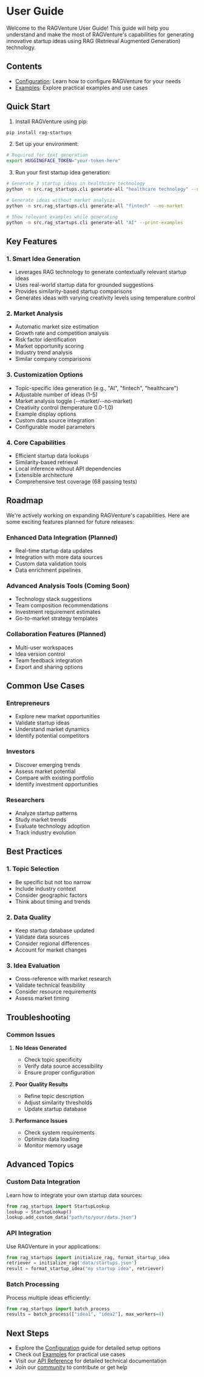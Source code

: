 # User Guide

Welcome to the RAGVenture User Guide! This guide will help you understand and make the most of RAGVenture's capabilities for generating innovative startup ideas using RAG (Retrieval Augmented Generation) technology.

## Contents

- [Configuration](../configuration.md): Learn how to configure RAGVenture for your needs
- [Examples](../examples.md): Explore practical examples and use cases

## Quick Start

1. Install RAGVenture using pip:
```bash
pip install rag-startups
```

2. Set up your environment:
```bash
# Required for text generation
export HUGGINGFACE_TOKEN="your-token-here"
```

3. Run your first startup idea generation:
```bash
# Generate 3 startup ideas in healthcare technology
python -m src.rag_startups.cli generate-all "healthcare technology" --num-ideas 3

# Generate ideas without market analysis
python -m src.rag_startups.cli generate-all "fintech" --no-market

# Show relevant examples while generating
python -m src.rag_startups.cli generate-all "AI" --print-examples
```

## Key Features

### 1. Smart Idea Generation
- Leverages RAG technology to generate contextually relevant startup ideas
- Uses real-world startup data for grounded suggestions
- Provides similarity-based startup comparisons
- Generates ideas with varying creativity levels using temperature control

### 2. Market Analysis
- Automatic market size estimation
- Growth rate and competition analysis
- Risk factor identification
- Market opportunity scoring
- Industry trend analysis
- Similar company comparisons

### 3. Customization Options
- Topic-specific idea generation (e.g., "AI", "fintech", "healthcare")
- Adjustable number of ideas (1-5)
- Market analysis toggle (--market/--no-market)
- Creativity control (temperature 0.0-1.0)
- Example display options
- Custom data source integration
- Configurable model parameters

### 4. Core Capabilities
- Efficient startup data lookups
- Similarity-based retrieval
- Local inference without API dependencies
- Extensible architecture
- Comprehensive test coverage (68 passing tests)

## Roadmap

We're actively working on expanding RAGVenture's capabilities. Here are some exciting features planned for future releases:

### Enhanced Data Integration (Planned)
- Real-time startup data updates
- Integration with more data sources
- Custom data validation tools
- Data enrichment pipelines

### Advanced Analysis Tools (Coming Soon)
- Technology stack suggestions
- Team composition recommendations
- Investment requirement estimates
- Go-to-market strategy templates

### Collaboration Features (Planned)
- Multi-user workspaces
- Idea version control
- Team feedback integration
- Export and sharing options

## Common Use Cases

### Entrepreneurs
- Explore new market opportunities
- Validate startup ideas
- Understand market dynamics
- Identify potential competitors

### Investors
- Discover emerging trends
- Assess market potential
- Compare with existing portfolio
- Identify investment opportunities

### Researchers
- Analyze startup patterns
- Study market trends
- Evaluate technology adoption
- Track industry evolution

## Best Practices

### 1. Topic Selection
- Be specific but not too narrow
- Include industry context
- Consider geographic factors
- Think about timing and trends

### 2. Data Quality
- Keep startup database updated
- Validate data sources
- Consider regional differences
- Account for market changes

### 3. Idea Evaluation
- Cross-reference with market research
- Validate technical feasibility
- Consider resource requirements
- Assess market timing

## Troubleshooting

### Common Issues
1. **No Ideas Generated**
   - Check topic specificity
   - Verify data source accessibility
   - Ensure proper configuration

2. **Poor Quality Results**
   - Refine topic description
   - Adjust similarity thresholds
   - Update startup database

3. **Performance Issues**
   - Check system requirements
   - Optimize data loading
   - Monitor memory usage

## Advanced Topics

### Custom Data Integration
Learn how to integrate your own startup data sources:
```python
from rag_startups import StartupLookup
lookup = StartupLookup()
lookup.add_custom_data("path/to/your/data.json")
```

### API Integration
Use RAGVenture in your applications:
```python
from rag_startups import initialize_rag, format_startup_idea
retriever = initialize_rag('data/startups.json')
result = format_startup_idea("my startup idea", retriever)
```

### Batch Processing
Process multiple ideas efficiently:
```python
from rag_startups import batch_process
results = batch_process(["idea1", "idea2"], max_workers=4)
```

## Next Steps

- Explore the [Configuration](../configuration.md) guide for detailed setup options
- Check out [Examples](../examples.md) for practical use cases
- Visit our [API Reference](../api.md) for detailed technical documentation
- Join our [community](../contributing.md) to contribute or get help
